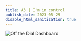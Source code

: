 ```yaml
---
title: A3 | I'm in control
publish_date: 2023-05-29
disable_html_sanitization: true
---
```


<image src="https://media.discordapp.net/attachments/1077770983236186262/1100656105669009408/image.png?width=809&height=400" alt="Off the Dial Dashboard">